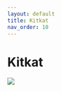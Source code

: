 ```yaml
---
layout: default
title: Kitkat
nav_order: 10
---
```

# Kitkat
<img src="{{ site.url }}{{ site.baseurl }}assets/images/images/kitkat.jpg">
